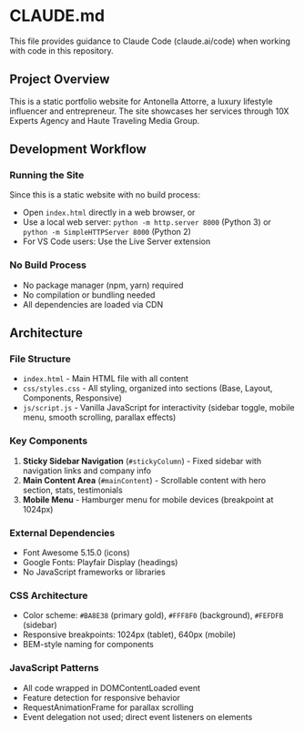 # CLAUDE.md

This file provides guidance to Claude Code (claude.ai/code) when working with code in this repository.

## Project Overview

This is a static portfolio website for Antonella Attorre, a luxury lifestyle influencer and entrepreneur. The site showcases her services through 10X Experts Agency and Haute Traveling Media Group.

## Development Workflow

### Running the Site
Since this is a static website with no build process:
- Open `index.html` directly in a web browser, or
- Use a local web server: `python -m http.server 8000` (Python 3) or `python -m SimpleHTTPServer 8000` (Python 2)
- For VS Code users: Use the Live Server extension

### No Build Process
- No package manager (npm, yarn) required
- No compilation or bundling needed
- All dependencies are loaded via CDN

## Architecture

### File Structure
- `index.html` - Main HTML file with all content
- `css/styles.css` - All styling, organized into sections (Base, Layout, Components, Responsive)
- `js/script.js` - Vanilla JavaScript for interactivity (sidebar toggle, mobile menu, smooth scrolling, parallax effects)

### Key Components
1. **Sticky Sidebar Navigation** (`#stickyColumn`) - Fixed sidebar with navigation links and company info
2. **Main Content Area** (`#mainContent`) - Scrollable content with hero section, stats, testimonials
3. **Mobile Menu** - Hamburger menu for mobile devices (breakpoint at 1024px)

### External Dependencies
- Font Awesome 5.15.0 (icons)
- Google Fonts: Playfair Display (headings)
- No JavaScript frameworks or libraries

### CSS Architecture
- Color scheme: `#BA8E38` (primary gold), `#FFF8F0` (background), `#FEFDFB` (sidebar)
- Responsive breakpoints: 1024px (tablet), 640px (mobile)
- BEM-style naming for components

### JavaScript Patterns
- All code wrapped in DOMContentLoaded event
- Feature detection for responsive behavior
- RequestAnimationFrame for parallax scrolling
- Event delegation not used; direct event listeners on elements